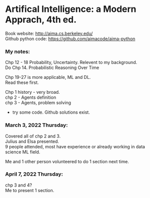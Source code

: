 # Artifical Intelligence: a Modern Apprach, 4th ed.  

Book website: http://aima.cs.berkeley.edu/  
Github python code: https://github.com/aimacode/aima-python  

### My notes: 

Chp 12 - 18 Probability, Uncertainty.  Relevent to my background.  
Do Chp 14. Probabilistic Reasoning Over Time 

Chp 19-27 is more applicable, ML and DL.  
Read these first.  

Chp 1 history - very broad.  
chp 2 - Agents definition  
chp 3 - Agents, problem solving  
 - try some code.  Github solutions exist.  

### March 3, 2022 Thursday:  
Covered all of chp 2 and 3.  
Julius and Elsa presented.  
9 people attended, most have experience or already working in data science ML field.  

Me and 1 other person volunteered to do 1 section next time.  

### April 7, 2022 Thursday:  
chp 3 and 4?  
Me to present 1 section.  